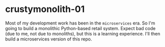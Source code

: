 # crustymonolith-01
Most of my development work has been in the `microservices` era. So I'm going to build a monolithic Python-based retail system. Expect bad code (due to me, not due to monoliths), but this is a learning experience. I'll then build a microservices version of this repo. 

